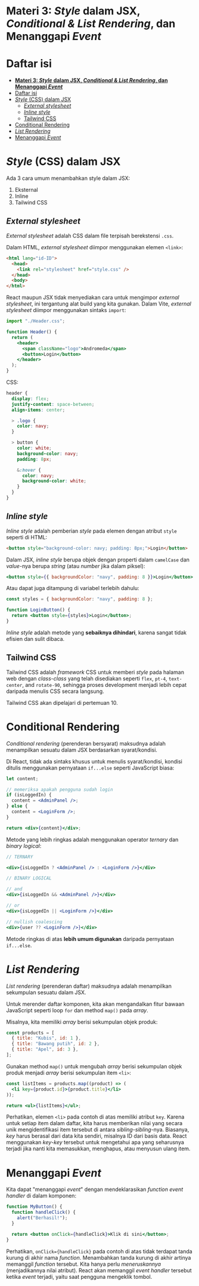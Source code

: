 # **Materi 3: _Style_ dalam JSX, _Conditional & List Rendering_, dan Menanggapi _Event_**

# Daftar isi

- [**Materi 3: _Style_ dalam JSX, _Conditional \& List Rendering_, dan Menanggapi _Event_**](#materi-3-style-dalam-jsx-conditional--list-rendering-dan-menanggapi-event)
- [Daftar isi](#daftar-isi)
- [_Style_ (CSS) dalam JSX](#style-css-dalam-jsx)
  - [_External stylesheet_](#external-stylesheet)
  - [_Inline style_](#inline-style)
  - [Tailwind CSS](#tailwind-css)
- [Conditional Rendering](#conditional-rendering)
- [_List Rendering_](#list-rendering)
- [Menanggapi _Event_](#menanggapi-event)

# _Style_ (CSS) dalam JSX

Ada 3 cara umum menambahkan style dalam JSX:

1. Eksternal
2. Inline
3. Tailwind CSS

## _External stylesheet_

_External stylesheet_ adalah CSS dalam file terpisah berekstensi `.css`.

Dalam HTML, _external stylesheet_ diimpor menggunakan elemen `<link>`:

```html
<html lang="id-ID">
  <head>
    <link rel="stylesheet" href="style.css" />
  </head>
  <body>
</html>
```

React maupun JSX tidak menyediakan cara untuk mengimpor _external stylesheet_, ini tergantung alat build yang kita gunakan. Dalam Vite, _external stylesheet_ diimpor menggunakan sintaks `import`:

```jsx
import "./Header.css";

function Header() {
  return (
    <header>
      <span className="logo">Andromeda</span>
      <button>Login</button>
    </header>
  );
}
```

CSS:

```css
header {
  display: flex;
  justify-content: space-between;
  align-items: center;

  > .logo {
    color: navy;
  }

  > button {
    color: white;
    background-color: navy;
    padding: 8px;

    &:hover {
      color: navy;
      background-color: white;
    }
  }
}
```

## _Inline style_

_Inline style_ adalah pemberian _style_ pada elemen dengan atribut `style` seperti di HTML:

```html
<button style="background-color: navy; padding: 8px;">Login</button>
```

Dalam JSX, _inline style_ berupa objek dengan properti dalam `camelCase` dan _value_-nya berupa _string_ (atau _number_ jika dalam piksel):

```jsx
<button style={{ backgroundColor: "navy", padding: 8 }}>Login</button>
```

Atau dapat juga ditampung di variabel terlebih dahulu:

```jsx
const styles = { backgroundColor: "navy", padding: 8 };

function LoginButton() {
  return <button style={styles}>Login</button>;
}
```

_Inline style_ adalah metode yang **sebaiknya dihindari**, karena sangat tidak efisien dan sulit dibaca.

## Tailwind CSS

Tailwind CSS adalah _framework_ CSS untuk memberi _style_ pada halaman web dengan _class_-_class_ yang telah disediakan seperti `flex`, `pt-4`, `text-center`, and `rotate-90`, sehingga proses development menjadi lebih cepat daripada menulis CSS secara langsung.

Tailwind CSS akan dipelajari di pertemuan 10.

# Conditional Rendering

_Conditional rendering_ (perenderan bersyarat) maksudnya adalah menampilkan sesuatu dalam JSX berdasarkan syarat/kondisi.

Di React, tidak ada sintaks khusus untuk menulis syarat/kondisi, kondisi ditulis menggunakan pernyataan `if...else` seperti JavaScript biasa:

```jsx
let content;

// memeriksa apakah pengguna sudah login
if (isLoggedIn) {
  content = <AdminPanel />;
} else {
  content = <LoginForm />;
}

return <div>{content}</div>;
```

Metode yang lebih ringkas adalah menggunakan operator _ternary_ dan _binary logical_:

```jsx
// TERNARY

<div>{isLoggedIn ? <AdminPanel /> : <LoginForm />}</div>
```

```jsx
// BINARY LOGICAL

// and
<div>{isLoggedIn && <AdminPanel />}</div>

// or
<div>{isLoggedIn || <LoginForm />}</div>

// nullish coalescing
<div>{user ?? <LoginForm />}</div>
```

Metode ringkas di atas **lebih umum digunakan** daripada pernyataan `if...else`.

# _List Rendering_

_List rendering_ (perenderan daftar) maksudnya adalah menampilkan sekumpulan sesuatu dalam JSX.

Untuk merender daftar komponen, kita akan mengandalkan fitur bawaan JavaScript seperti loop `for` dan method `map()` pada _array_.

Misalnya, kita memiliki _array_ berisi sekumpulan objek produk:

```jsx
const products = [
  { title: "Kubis", id: 1 },
  { title: "Bawang putih", id: 2 },
  { title: "Apel", id: 3 },
];
```

Gunakan method `map()` untuk mengubah _array_ berisi sekumpulan objek produk menjadi _array_ berisi sekumpulan item `<li>`:

```jsx
const listItems = products.map((product) => (
  <li key={product.id}>{product.title}</li>
));

return <ul>{listItems}</ul>;
```

Perhatikan, elemen `<li>` pada contoh di atas memiliki atribut `key`. Karena untuk setiap item dalam daftar, kita harus memberikan nilai yang secara unik mengidentifikasi item tersebut di antara _sibling_-_sibling_-nya. Biasanya, _key_ harus berasal dari data kita sendiri, misalnya ID dari basis data. React menggunakan _key_-_key_ tersebut untuk mengetahui apa yang seharusnya terjadi jika nanti kita memasukkan, menghapus, atau menyusun ulang item.

# Menanggapi _Event_

Kita dapat "menanggapi _event_" dengan mendeklarasikan _function_ _event handler_ di dalam komponen:

```jsx
function MyButton() {
  function handleClick() {
    alert("Berhasil!");
  }

  return <button onClick={handleClick}>Klik di sini</button>;
}
```

Perhatikan, `onClick={handleClick}` pada contoh di atas tidak terdapat tanda kurung di akhir nama _function_. Menambahkan tanda kurung di akhir artinya memanggil _function_ tersebut. Kita hanya perlu _meneruskannya_ (menjadikannya nilai atribut). React akan memanggil _event handler_ tersebut ketika _event_ terjadi, yaitu saat pengguna mengeklik tombol.
